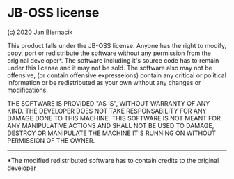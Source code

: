 # JB-OSS license

(c) 2020 Jan Biernacik

This product falls under the JB-OSS license. Anyone has the right 
to modify, copy, port or redistribute the software without any 
permission from the original developer*. The software 
including it's source code has to remain under this license and it 
may not be sold. The software also may not be offensive, (or
contain offensive expresseions) contain any critical or
political information or be redistributed as your own without any
changes or modifications.

THE SOFTWARE IS PROVIDED "AS IS", WITHOUT WARRANTY OF ANY KIND. 
THE DEVELOPER DOES NOT TAKE RESPONSABILITY FOR ANY DAMAGE DONE
TO THIS MACHINE. THIS SOFTWARE IS NOT MEANT FOR ANY 
MANIPULATIVE ACTIONS AND SHALL NOT BE USED TO DAMAGE, DESTROY
OR MANIPULATE THE MACHINE IT'S RUNNING ON WITHOUT PERMISSION
OF THE OWNER.

--------------------------------------------------------------------

*The modified redistributed software has to contain credits
to the original developer